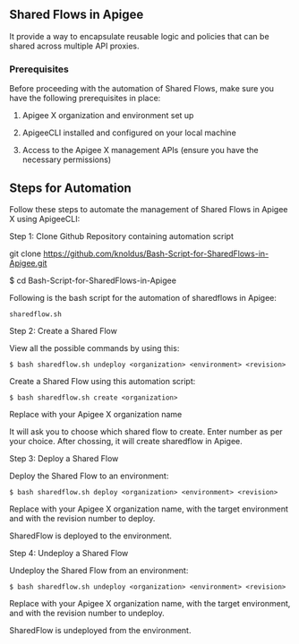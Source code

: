 ## Shared Flows in Apigee 

It provide a way to encapsulate reusable logic and policies that can be shared across multiple API proxies.

### Prerequisites
Before proceeding with the automation of Shared Flows, make sure you have the following prerequisites in place:

1. Apigee X organization and environment set up

2. ApigeeCLI installed and configured on your local machine

3. Access to the Apigee X management APIs (ensure you have the necessary permissions)

## Steps for Automation

Follow these steps to automate the management of Shared Flows in Apigee X using ApigeeCLI:

Step 1: Clone Github Repository containing automation script

git clone https://github.com/knoldus/Bash-Script-for-SharedFlows-in-Apigee.git

$ cd Bash-Script-for-SharedFlows-in-Apigee

Following is the bash script for the automation of sharedflows in Apigee:

`sharedflow.sh `

Step 2: Create a Shared Flow

View all the possible commands by using this:

`$ bash sharedflow.sh undeploy <organization> <environment> <revision>`
 

Create a Shared Flow using this automation script:


`$ bash sharedflow.sh create <organization>`

Replace <organization> with your Apigee X organization name

It will ask you to choose which shared flow to create. Enter number as per your choice.
After chossing, it will create sharedflow in Apigee.

Step 3: Deploy a Shared Flow

Deploy the Shared Flow to an environment:

`$ bash sharedflow.sh deploy <organization> <environment> <revision>`

Replace <organization> with your Apigee X organization name, <environment> with the target environment and <revision> with the revision number to deploy.


SharedFlow is deployed to the environment.

Step 4: Undeploy a Shared Flow

Undeploy the Shared Flow from an environment:

`$ bash sharedflow.sh undeploy <organization> <environment> <revision>`

Replace <organization> with your Apigee X organization name, <environment> with the target environment, and <revision> with the revision number to undeploy.

SharedFlow is undeployed from the environment.